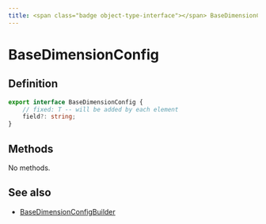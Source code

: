 ```yaml
---
title: <span class="badge object-type-interface"></span> BaseDimensionConfig
---
```

# <span class="badge object-type-interface"></span> BaseDimensionConfig

## Definition

```typescript
export interface BaseDimensionConfig {
	// fixed: T -- will be added by each element
	field?: string;
}

```
## Methods

No methods.
## See also

 * <span class="badge builder"></span> [BaseDimensionConfigBuilder](./builder-BaseDimensionConfigBuilder.md)
